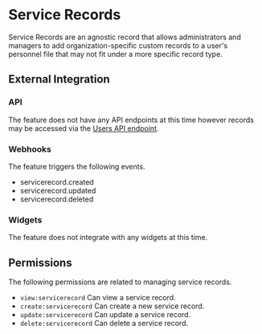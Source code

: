 # Service Records

Service Records are an agnostic record that allows administrators and managers to add organization-specific custom records to a user's
personnel file that may not fit under a more specific record type.

## External Integration

### API

The feature does not have any API endpoints at this time however records may be accessed via the [Users API endpoint](/components/users).

### Webhooks

The feature triggers the following events.

- servicerecord.created
- servicerecord.updated
- servicerecord.deleted

### Widgets

The feature does not integrate with any widgets at this time.

## Permissions

The following permissions are related to managing service records.

- `view:servicerecord` Can view a service record.
- `create:servicerecord` Can create a new service record.
- `update:servicerecord` Can update a service record.
- `delete:servicerecord` Can delete a service record.
